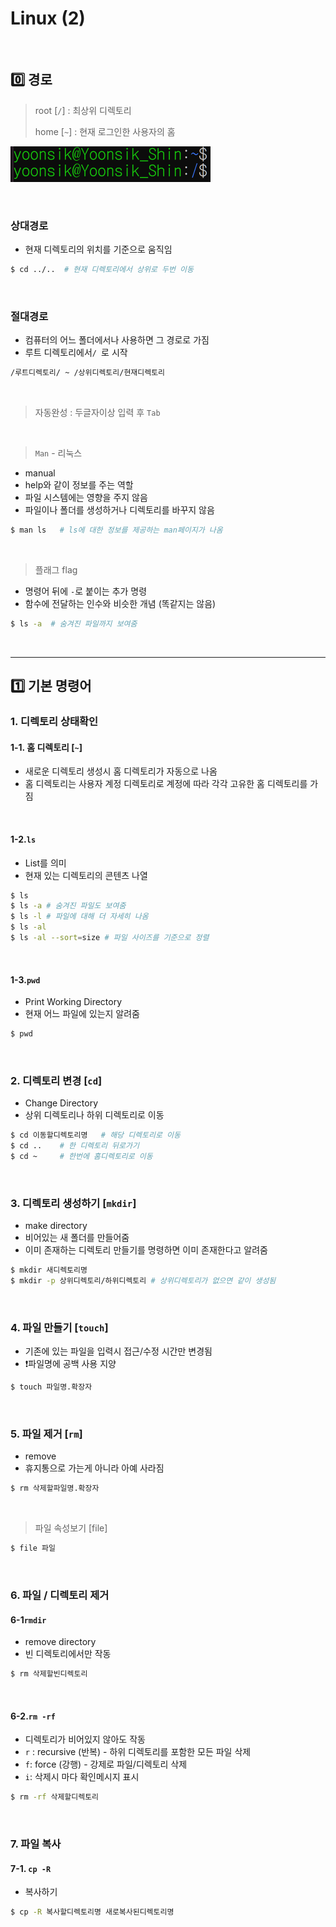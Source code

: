 # Linux (2)

​    

## 0️⃣ 경로

> root [`/`] : 최상위 디렉토리
>
> home [`~`] : 현재 로그인한 사용자의 홈

<img src="Linux(2).assets/image-20230306211309961.png" alt="image-20230306211309961" style="zoom:50%;" />

​    

### 상대경로

- 현재 디렉토리의 위치를 기준으로 움직임

```bash
$ cd ../..  # 현재 디렉토리에서 상위로 두번 이동
```

​    

### 절대경로

- 컴퓨터의 어느 폴더에서나 사용하면 그 경로로 가짐
- 루트 디렉토리에서`/ `로 시작

```bash
/루트디렉토리/ ~ /상위디렉토리/현재디렉토리
```

​    

> 자동완성 : 두글자이상 입력 후 `Tab`

​    

> `Man` - 리눅스

- manual
- help와 같이 정보를 주는 역할
- 파일 시스템에는 영향을 주지 않음
- 파일이나 폴더를 생성하거나 디렉토리를 바꾸지 않음

```bash
$ man ls   # ls에 대한 정보를 제공하는 man페이지가 나옴
```

​    

> 플래그 flag

- 명령어 뒤에 `-`로 붙이는 추가 명령
- 함수에 전달하는 인수와 비슷한 개념 (똑같지는 않음)

```bash
$ ls -a  # 숨겨진 파일까지 보여줌
```

​    

---

## 1️⃣ 기본 명령어

### 1. 디렉토리 상태확인

#### 1-1. 홈 디렉토리 [`~`]

- 새로운 디렉토리 생성시 홈 디렉토리가 자동으로 나옴
- 홈 디렉토리는 사용자 계정 디렉토리로 계정에 따라 각각 고유한 홈 디렉토리를 가짐

​    

#### 1-2.`ls`

- List를 의미
- 현재 있는 디렉토리의 콘텐츠 나열

```bash
$ ls
$ ls -a # 숨겨진 파일도 보여줌
$ ls -l # 파일에 대해 더 자세히 나옴
$ ls -al
$ ls -al --sort=size # 파일 사이즈를 기준으로 정렬
```

​    

#### 1-3.`pwd`

- Print Working Directory
- 현재 어느 파일에 있는지 알려줌

```bash
$ pwd
```

​    

### 2. 디렉토리 변경 [`cd`]

- Change Directory
- 상위 디렉토리나 하위 디렉토리로 이동

```bash
$ cd 이동할디렉토리명   # 해당 디렉토리로 이동
$ cd ..    # 한 디렉토리 뒤로가기
$ cd ~     # 한번에 홈디렉토리로 이동
```

​    

### 3. 디렉토리 생성하기 [`mkdir`]

- make directory
- 비어있는 새 폴더를 만들어줌
- 이미 존재하는 디렉토리 만들기를 명령하면 이미 존재한다고 알려줌

```bash
$ mkdir 새디렉토리명
$ mkdir -p 상위디렉토리/하위디렉토리 # 상위디렉토리가 없으면 같이 생성됨
```

​    

### 4. 파일 만들기 [`touch`]

- 기존에 있는 파일을 입력시 접근/수정 시간만 변경됨
- ❗파일명에 공백 사용 지양

```bash
$ touch 파일명.확장자
```

​    

### 5. 파일 제거 [`rm`]

- remove
- 휴지통으로 가는게 아니라 아예 사라짐

```bash
$ rm 삭제할파일명.확장자
```

​    

> 파일 속성보기 [file]

```bash
$ file 파일
```

​    

### 6. 파일 / 디렉토리 제거

#### 6-1`rmdir`

- remove directory
- 빈 디렉토리에서만 작동

```bash
$ rm 삭제할빈디렉토리 
```

​    

#### 6-2.`rm -rf`

- 디렉토리가 비어있지 않아도 작동
- `r` : recursive (반복) - 하위 디렉토리를 포함한 모든 파일 삭제
- `f`: force (강행) - 강제로 파일/디렉토리 삭제
- `i`: 삭제시 마다 확인메시지 표시

```bash
$ rm -rf 삭제할디렉토리
```

​    

### 7. 파일 복사

#### 7-1. `cp -R`

- 복사하기

```bash
$ cp -R 복사할디렉토리명 새로복사된디렉토리명
```

